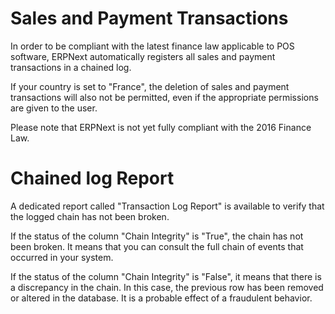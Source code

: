 # Sales and Payment Transactions

In order to be compliant with the latest finance law applicable to POS software, ERPNext automatically registers all sales and payment transactions in a chained log.

If your country is set to "France", the deletion of sales and payment transactions will also not be permitted, even if the appropriate permissions are given to the user.

Please note that ERPNext is not yet fully compliant with the 2016 Finance Law.

# Chained log Report

A dedicated report called "Transaction Log Report" is available to verify that the logged chain has not been broken.

If the status of the column "Chain Integrity" is "True", the chain has not been broken.
It means that you can consult the full chain of events that occurred in your system.

If the status of the column "Chain Integrity" is "False", it means that there is a discrepancy in the chain.
In this case, the previous row has been removed or altered in the database. It is a probable effect of a fraudulent behavior.
